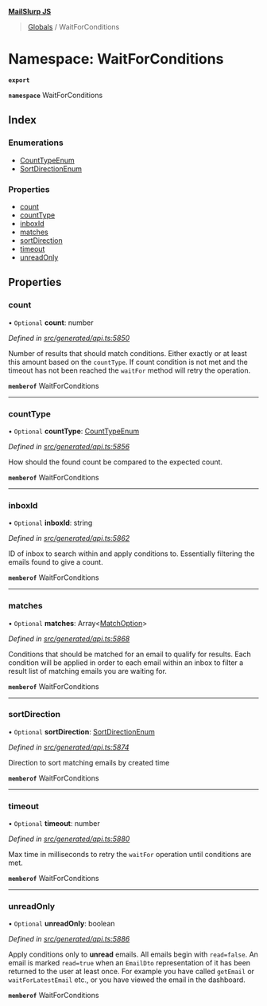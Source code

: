**[MailSlurp JS](../README.md)**

> [Globals](../README.md) / WaitForConditions

# Namespace: WaitForConditions

**`export`** 

**`namespace`** WaitForConditions

## Index

### Enumerations

* [CountTypeEnum](../enums/waitforconditions.counttypeenum.md)
* [SortDirectionEnum](../enums/waitforconditions.sortdirectionenum.md)

### Properties

* [count](waitforconditions.md#count)
* [countType](waitforconditions.md#counttype)
* [inboxId](waitforconditions.md#inboxid)
* [matches](waitforconditions.md#matches)
* [sortDirection](waitforconditions.md#sortdirection)
* [timeout](waitforconditions.md#timeout)
* [unreadOnly](waitforconditions.md#unreadonly)

## Properties

### count

• `Optional` **count**: number

*Defined in [src/generated/api.ts:5850](https://github.com/mailslurp/mailslurp-client/blob/3871a9e/src/generated/api.ts#L5850)*

Number of results that should match conditions. Either exactly or at least this amount based on the `countType`. If count condition is not met and the timeout has not been reached the `waitFor` method will retry the operation.

**`memberof`** WaitForConditions

___

### countType

• `Optional` **countType**: [CountTypeEnum](../enums/waitforconditions.counttypeenum.md)

*Defined in [src/generated/api.ts:5856](https://github.com/mailslurp/mailslurp-client/blob/3871a9e/src/generated/api.ts#L5856)*

How should the found count be compared to the expected count.

**`memberof`** WaitForConditions

___

### inboxId

• `Optional` **inboxId**: string

*Defined in [src/generated/api.ts:5862](https://github.com/mailslurp/mailslurp-client/blob/3871a9e/src/generated/api.ts#L5862)*

ID of inbox to search within and apply conditions to. Essentially filtering the emails found to give a count.

**`memberof`** WaitForConditions

___

### matches

• `Optional` **matches**: Array\<[MatchOption](matchoption.md)>

*Defined in [src/generated/api.ts:5868](https://github.com/mailslurp/mailslurp-client/blob/3871a9e/src/generated/api.ts#L5868)*

Conditions that should be matched for an email to qualify for results. Each condition will be applied in order to each email within an inbox to filter a result list of matching emails you are waiting for.

**`memberof`** WaitForConditions

___

### sortDirection

• `Optional` **sortDirection**: [SortDirectionEnum](../enums/waitforconditions.sortdirectionenum.md)

*Defined in [src/generated/api.ts:5874](https://github.com/mailslurp/mailslurp-client/blob/3871a9e/src/generated/api.ts#L5874)*

Direction to sort matching emails by created time

**`memberof`** WaitForConditions

___

### timeout

• `Optional` **timeout**: number

*Defined in [src/generated/api.ts:5880](https://github.com/mailslurp/mailslurp-client/blob/3871a9e/src/generated/api.ts#L5880)*

Max time in milliseconds to retry the `waitFor` operation until conditions are met.

**`memberof`** WaitForConditions

___

### unreadOnly

• `Optional` **unreadOnly**: boolean

*Defined in [src/generated/api.ts:5886](https://github.com/mailslurp/mailslurp-client/blob/3871a9e/src/generated/api.ts#L5886)*

Apply conditions only to **unread** emails. All emails begin with `read=false`. An email is marked `read=true` when an `EmailDto` representation of it has been returned to the user at least once. For example you have called `getEmail` or `waitForLatestEmail` etc., or you have viewed the email in the dashboard.

**`memberof`** WaitForConditions
